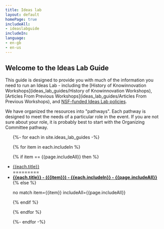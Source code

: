 ```yaml
---
title: Ideas lab
layout: default
homePage: true
includeAll: 
- ideaslabguide
includeIn: 
language:
- en-gb
- en-us
---
```

## Welcome to the Ideas Lab Guide

This guide is designed to provide you with much of the information you need to run an Ideas Lab - including the [History of Knowinnovation Workshops](ideas_lab_guides/History of Knowinnovation Workshops), [Articles From Previous Workshops](ideas_lab_guides/Articles From Previous Workshops), and [NSF-funded Ideas Lab policies](https://www.nsf.gov/pubs/policydocs/pappguide/nsf16001/nsf16_1.pdf#page#54). 

We have organized the resources into "pathways". Each pathway is designed to meet the needs of a particular role in the event. If you are not sure about your role, it is probably best to start with the Organizing Committee pathway.


<ul>
{%- for each in site.ideas_lab_guides -%}

{% for item in each.includeIn %}

{% if item == {{page.includeAll}} then %}

<li><a href="{{each.url}}">{{each.title}}</a></li>
=========
<li><strong><a href="{{each.url}}">{{each.title}} - ({{item}}) - {{each.includeIn}}  - {{page.includeAll}}</a></strong></li>
{% else %}
<p>no match  item={{item}} includeAll={{page.includeAll}}</p>
{% endif %}

{% endfor %}

{%- endfor -%}
</ul>